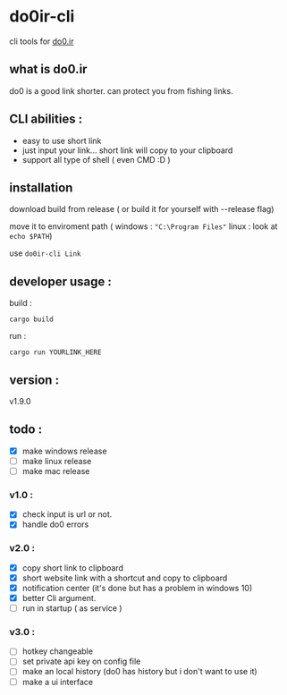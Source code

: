 # do0ir-cli
cli tools for [do0.ir](https://do0.ir)

## what is do0.ir
do0 is a good link shorter. can protect you from fishing links.


## CLI abilities :
- easy to use short link
- just input your link... short link will copy to your clipboard
- support all type of shell ( even CMD :D )


## installation
download build from release ( or build it for yourself with --release flag)

move it to enviroment path ( windows : `"C:\Program Files"` linux : look at `echo $PATH`)

use `do0ir-cli Link `


## developer usage :

build :
```
cargo build
```

run :
```
cargo run YOURLINK_HERE
```


## version :
v1.9.0

## todo :
- [x] make windows release
- [ ] make linux release
- [ ] make mac release
### v1.0 :
- [x] check input is url or not.
- [x] handle do0 errors 
### v2.0 :
- [x] copy short link to clipboard
- [x] short website link with a shortcut and copy to clipboard
- [x] notification center (it's done but has a problem in windows 10)
- [x] better Cli argument.
- [ ] run in startup ( as service )

### v3.0 :
- [ ] hotkey changeable
- [ ] set private api key on config file
- [ ] make an local history (do0 has history but i don't want to use it)
- [ ] make a ui interface
